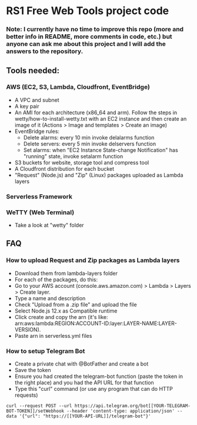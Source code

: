 # RS1 Free Web Tools project code
### Note: I currently have no time to improve this repo (more and better info in README, more comments in code, etc.) but anyone can ask me about this project and I will add the answers to the repository.
## Tools needed:
### AWS (EC2, S3, Lambda, Cloudfront, EventBridge)
- A VPC and subnet
- A key pair
- An AMI for each architecture (x86_64 and arm). Follow the steps in wetty/how-to-install-wetty.txt with an EC2 instance and then create an image of it (Actions > Image and templates > Create an image)
- EventBridge rules:
    - Delete alarms: every 10 min invoke delalarms function
    - Delete servers: every 5 min invoke delservers function
    - Set alarms: when "EC2 Instance State-change Notification" has "running" state, invoke setalarm function
- S3 buckets for website, storage tool and compress tool
- A Cloudfront distribution for each bucket
- "Request" (Node.js) and "Zip" (Linux) packages uploaded as Lambda layers

### Serverless Framework

### WeTTY (Web Terminal)
- Take a look at "wetty" folder


## FAQ
### How to upload Request and Zip packages as Lambda layers
- Download them from lambda-layers folder
- For each of the packages, do this:
- Go to your AWS account (console.aws.amazon.com) > Lambda > Layers > Create layer.
- Type a name and description
- Check "Upload from a .zip file" and upload the file
- Select Node.js 12.x as Compatible runtime
- Click create and copy the arn (it's like: arn:aws:lambda:REGION:ACCOUNT-ID:layer:LAYER-NAME:LAYER-VERSION).
- Paste arn in serverless.yml files

### How to setup Telegram Bot
- Create a private chat with @BotFather and create a bot
- Save the token
- Ensure you had created the telegram-bot function (paste the token in the right place) and you had the API URL for that function
- Type this "curl" command (or use any program that can do HTTP requests)


```
curl --request POST --url https://api.telegram.org/bot[[YOUR-TELEGRAM-BOT-TOKEN]]/setWebhook --header 'content-type: application/json' --data '{"url": "https://[[YOUR-API-URL]]/telegram-bot"}'
```

